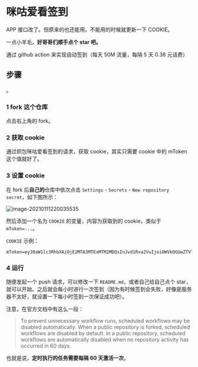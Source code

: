 # 咪咕爱看签到

APP 接口改了。但原来的也还能用。不能用的时候就更新一下 COOKIE。

一点小羊毛。**好哥哥们顺手点个 star 吧。**

通过 github action 来实现自动签到（每天 50M 流量，每隔 5 天 0.38 元话费）

## 步骤
。

### 1 fork 这个仓库

点击右上角的 fork。

### 2 获取 cookie

通过抓包咪咕爱看签到的请求，获取 cookie，其实只需要 cookie 中的 mToken 这个值就好了。

### 3 设置 cookie

在 fork 后**自己的**仓库中依次点击 `Settings` - `Secrets` - `New repository secret`，如下图所示：

![image-20210111220035535](README.assets/image-20210111220035535.png)

然后添加一个名为 `COOKIE` 的变量，内容为获取到的 cookie，类似于 `mToken=...`。

`COOKIE` 示例：

```text
mToken=eyJ0aW1lc3RhbXAiOjE2MTA3MTExMTM2MDQsInJvd1Rva2VuIjoiOWVkOGUwZTVlMjimOGRmZDE5N2Y4ZGJmOWYwMWQ1ODYiLCJ1aWQiOjMxoD1yOTUsInVzZXJOYW1lIjoiIiwibW9iaWxlIjoiMTUwNTg0ODU0ODgizCJ1c2VyUG9ydHJhaXQiOiIiLCJleHRlbmQiOiJ7XCJtb2JpbGVUeXBlXCI6XCIwXCJ1IiwiZGV2aWNlSWQiOiI3MzIxOTExmDY2MzQ2YzA5MWEzNjQwZjk0YTk3MzgxMSIsImNsaWVudFZlcnNpb24iOiI0LjquNCIsImRldmljZU1vZGVsIjaiaVBob25lIFgiLCJndWVzdCI6ZmFsc2UsInNpZ24iOiJjYjFlNzM0Y2NmYzExYTc2MWE4NGY1NDBhZmQ5YjE3MyJ9
```

### 4 运行

随便发起一个 push 请求，可以修改一下 `README.md`，或者自己给自己点个 star，就可以开始。之后就会每小时进行一次签到（因为有时候签到会失败，好像是服务器不太好，就设置一下每小时签到一次保证成功吧）。

注意，在官方文档中有这么一段：

> To prevent unnecessary workflow runs, scheduled workflows may be disabled automatically. When a public repository is forked, scheduled workflows are disabled by default. In a public repository, scheduled workflows are automatically disabled when no repository activity has occurred in 60 days.

也就是说，**定时执行的任务需要每隔 60 天激活一次**。

